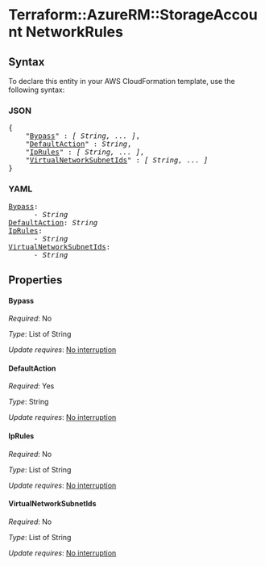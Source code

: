 # Terraform::AzureRM::StorageAccount NetworkRules

## Syntax

To declare this entity in your AWS CloudFormation template, use the following syntax:

### JSON

<pre>
{
    "<a href="#bypass" title="Bypass">Bypass</a>" : <i>[ String, ... ]</i>,
    "<a href="#defaultaction" title="DefaultAction">DefaultAction</a>" : <i>String</i>,
    "<a href="#iprules" title="IpRules">IpRules</a>" : <i>[ String, ... ]</i>,
    "<a href="#virtualnetworksubnetids" title="VirtualNetworkSubnetIds">VirtualNetworkSubnetIds</a>" : <i>[ String, ... ]</i>
}
</pre>

### YAML

<pre>
<a href="#bypass" title="Bypass">Bypass</a>: <i>
      - String</i>
<a href="#defaultaction" title="DefaultAction">DefaultAction</a>: <i>String</i>
<a href="#iprules" title="IpRules">IpRules</a>: <i>
      - String</i>
<a href="#virtualnetworksubnetids" title="VirtualNetworkSubnetIds">VirtualNetworkSubnetIds</a>: <i>
      - String</i>
</pre>

## Properties

#### Bypass

_Required_: No

_Type_: List of String

_Update requires_: [No interruption](https://docs.aws.amazon.com/AWSCloudFormation/latest/UserGuide/using-cfn-updating-stacks-update-behaviors.html#update-no-interrupt)

#### DefaultAction

_Required_: Yes

_Type_: String

_Update requires_: [No interruption](https://docs.aws.amazon.com/AWSCloudFormation/latest/UserGuide/using-cfn-updating-stacks-update-behaviors.html#update-no-interrupt)

#### IpRules

_Required_: No

_Type_: List of String

_Update requires_: [No interruption](https://docs.aws.amazon.com/AWSCloudFormation/latest/UserGuide/using-cfn-updating-stacks-update-behaviors.html#update-no-interrupt)

#### VirtualNetworkSubnetIds

_Required_: No

_Type_: List of String

_Update requires_: [No interruption](https://docs.aws.amazon.com/AWSCloudFormation/latest/UserGuide/using-cfn-updating-stacks-update-behaviors.html#update-no-interrupt)


